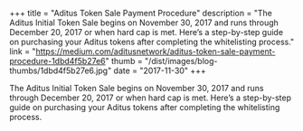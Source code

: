 +++
title = "Aditus Token Sale Payment Procedure"
description = "The Aditus Initial Token Sale begins on November 30, 2017 and runs through December 20, 2017 or when hard cap is met. Here’s a step-by-step guide on purchasing your Aditus tokens after completing the whitelisting process."
link = "https://medium.com/aditusnetwork/aditus-token-sale-payment-procedure-1dbd4f5b27e6"
thumb = "/dist/images/blog-thumbs/1dbd4f5b27e6.jpg"
date = "2017-11-30"
+++

The Aditus Initial Token Sale begins on November 30, 2017 and runs through December 20, 2017 or when hard cap is met. Here’s a step-by-step guide on purchasing your Aditus tokens after completing the whitelisting process.